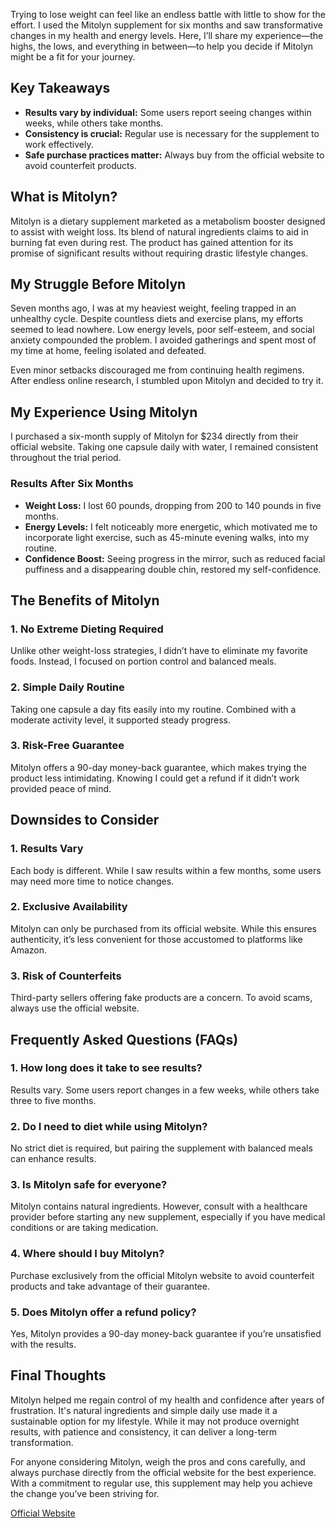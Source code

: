 Trying to lose weight can feel like an endless battle with little to show for the effort. I used the Mitolyn supplement for six months and saw transformative changes in my health and energy levels. Here, I’ll share my experience—the highs, the lows, and everything in between—to help you decide if Mitolyn might be a fit for your journey. 

## Key Takeaways

- **Results vary by individual:** Some users report seeing changes within weeks, while others take months.
- **Consistency is crucial:** Regular use is necessary for the supplement to work effectively.
- **Safe purchase practices matter:** Always buy from the official website to avoid counterfeit products.



## What is Mitolyn?

Mitolyn is a dietary supplement marketed as a metabolism booster designed to assist with weight loss. Its blend of natural ingredients claims to aid in burning fat even during rest. The product has gained attention for its promise of significant results without requiring drastic lifestyle changes.



## My Struggle Before Mitolyn

Seven months ago, I was at my heaviest weight, feeling trapped in an unhealthy cycle. Despite countless diets and exercise plans, my efforts seemed to lead nowhere. Low energy levels, poor self-esteem, and social anxiety compounded the problem. I avoided gatherings and spent most of my time at home, feeling isolated and defeated.

Even minor setbacks discouraged me from continuing health regimens. After endless online research, I stumbled upon Mitolyn and decided to try it.



## My Experience Using Mitolyn

I purchased a six-month supply of Mitolyn for $234 directly from their official website. Taking one capsule daily with water, I remained consistent throughout the trial period.

### **Results After Six Months**

- **Weight Loss:** I lost 60 pounds, dropping from 200 to 140 pounds in five months.  
- **Energy Levels:** I felt noticeably more energetic, which motivated me to incorporate light exercise, such as 45-minute evening walks, into my routine.
- **Confidence Boost:** Seeing progress in the mirror, such as reduced facial puffiness and a disappearing double chin, restored my self-confidence.



## The Benefits of Mitolyn

### **1. No Extreme Dieting Required**
Unlike other weight-loss strategies, I didn’t have to eliminate my favorite foods. Instead, I focused on portion control and balanced meals.

### **2. Simple Daily Routine**
Taking one capsule a day fits easily into my routine. Combined with a moderate activity level, it supported steady progress.

### **3. Risk-Free Guarantee**
Mitolyn offers a 90-day money-back guarantee, which makes trying the product less intimidating. Knowing I could get a refund if it didn’t work provided peace of mind.



## Downsides to Consider

### **1. Results Vary**
Each body is different. While I saw results within a few months, some users may need more time to notice changes.

### **2. Exclusive Availability**
Mitolyn can only be purchased from its official website. While this ensures authenticity, it’s less convenient for those accustomed to platforms like Amazon.

### **3. Risk of Counterfeits**
Third-party sellers offering fake products are a concern. To avoid scams, always use the official website.



## Frequently Asked Questions (FAQs)

### **1. How long does it take to see results?**
Results vary. Some users report changes in a few weeks, while others take three to five months.

### **2. Do I need to diet while using Mitolyn?**
No strict diet is required, but pairing the supplement with balanced meals can enhance results.

### **3. Is Mitolyn safe for everyone?**
Mitolyn contains natural ingredients. However, consult with a healthcare provider before starting any new supplement, especially if you have medical conditions or are taking medication.

### **4. Where should I buy Mitolyn?**
Purchase exclusively from the official Mitolyn website to avoid counterfeit products and take advantage of their guarantee.

### **5. Does Mitolyn offer a refund policy?**
Yes, Mitolyn provides a 90-day money-back guarantee if you’re unsatisfied with the results.



## Final Thoughts

Mitolyn helped me regain control of my health and confidence after years of frustration. It's natural ingredients and simple daily use made it a sustainable option for my lifestyle. While it may not produce overnight results, with patience and consistency, it can deliver a long-term transformation.

For anyone considering Mitolyn, weigh the pros and cons carefully, and always purchase directly from the official website for the best experience. With a commitment to regular use, this supplement may help you achieve the change you’ve been striving for.

[Official Website](https://mitolyn.com/science/?affiliate=yash1535)




